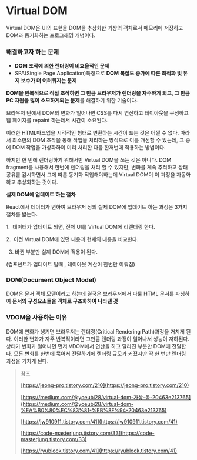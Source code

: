 # Virtual DOM

Virtual DOM은 UI의 표현을 DOM을 추상화한 가상의 객체로서 메모리에 저장하고 DOM과 동기화하는 프로그래밍 개념이다.

### 해결하고자 하는 문제

- **DOM 조작에 의한 렌더링이 비효율적인 문제**
- SPA(Single Page Application)특징으로 **DOM 복잡도 증가에 따른 최적화 및 유지 보수가 더 어려워지는 문제**

**DOM을 반복적으로 직접 조작하면 그 만큼 브라우저가 렌더링을 자주하게 되고, 그 만큼 PC 자원을 많이 소모하게되는 문제**를 해결하기 위한 기술이다.

브라우저 단에서 DOM의 변화가 일어나면 CSS를 다시 연산하고 레이아웃을 구성하고 웹 페이지를 repaint 하는데서 시간이 소요된다.

이러한 HTML마크업을 시각적인 형태로 변환하는 시간이 드는 것은 어쩔 수 없다. 따라서 최소한의 DOM 조작을 통해 작업을 처리하는 방식으로 이를 개선할 수 있는데, 그 중에 DOM 작업을 가상화하여 미리 처리한 다음 한꺼번에 적용하는 방법이다.

하지만 한 번에 렌더링하기 위해서만 Virtual DOM을 쓰는 것은 아니다. DOM fragment를 사용해서 한번에 렌더링을 처리 할 수 있지만, 변화를 계속 추적하고 상태 공유를 감시하면서 그에 따른 동기화 작업해야하는데 Virtual DOM이 이 과정을 자동화하고 추상화하는 것이다.

**실제 DOM에 업데이트 하는 절차**

React에서 데이터가 변하여 브라우저 상의 실제 DOM에 업데이트 하는 과정은 3가지 절차를 밟는다.

1.  데이터가 업데이트 되면, 전체 UI를 Virtual DOM에 리렌더링 한다.

2.  이전 Virtual DOM에 있던 내용과 현재의 내용을 비교한다.

3. 바뀐 부분만 실제 DOM에 적용이 된다.

(컴포넌트가 업데이트 될때 , 레이아웃 계산이 한번만 이뤄짐)

### DOM(Document Object Model)

DOM은 문서 객체 모델이라고 하는데 결국은 브라우저에서 다룰 HTML 문서를 파싱하여 **문서의 구성요소들을 객체로 구조화하여 나타낸 것**

### VDOM을 사용하는 이유

DOM에 변화가 생기면 브라우저는 렌더링(Critical Rendering Path)과정을 거치게 된다.
이러한 변화가 자주 반복적이라면 그만큼 렌더링 과정이 일어나서 성능이 저하된다.
상태가 변화가 일어나면 먼저 VDOM에서 연산을 하고 달라진 부분만 DOM에 전달한다.
모든 변화를 한번에 묶어서 전달하기에 렌더링 규모가 커졌지만 딱 한 번만 렌더링 과정을 거치게 된다.

> 참조
>
> [https://jeong-pro.tistory.com/210](https://jeong-pro.tistory.com/210)
>
> [https://medium.com/@yoeubi28/virtual-dom-가상-돔-20463e213765](https://medium.com/@yoeubi28/virtual-dom-%EA%B0%80%EC%83%81-%EB%8F%94-20463e213765)
>
> [https://jw910911.tistory.com/41](https://jw910911.tistory.com/41)
>
> [https://code-masterjung.tistory.com/33](https://code-masterjung.tistory.com/33)
>
> [https://ryublock.tistory.com/41](https://ryublock.tistory.com/41)
